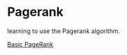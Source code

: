 # Pagerank
learning to use the Pagerank algorithm. 

[Basic PageRank](https://nbviewer.jupyter.org/github/TarunSunkaraneni/Pagerank/blob/master/python/matrix_pagerank.ipynb)
